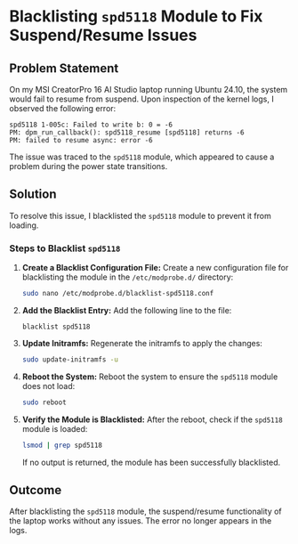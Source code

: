 # Blacklisting `spd5118` Module to Fix Suspend/Resume Issues

## Problem Statement

On my MSI CreatorPro 16 AI Studio laptop running Ubuntu 24.10, the system would fail to resume from suspend. Upon inspection of the kernel logs, I observed the following error:

```
spd5118 1-005c: Failed to write b: 0 = -6
PM: dpm_run_callback(): spd5118_resume [spd5118] returns -6
PM: failed to resume async: error -6
```

The issue was traced to the `spd5118` module, which appeared to cause a problem during the power state transitions.

## Solution

To resolve this issue, I blacklisted the `spd5118` module to prevent it from loading.

### Steps to Blacklist `spd5118`

1. **Create a Blacklist Configuration File:**
   Create a new configuration file for blacklisting the module in the `/etc/modprobe.d/` directory:

   ```bash
   sudo nano /etc/modprobe.d/blacklist-spd5118.conf
   ```

2. **Add the Blacklist Entry:**
   Add the following line to the file:

   ```
   blacklist spd5118
   ```

3. **Update Initramfs:**
   Regenerate the initramfs to apply the changes:

   ```bash
   sudo update-initramfs -u
   ```

4. **Reboot the System:**
   Reboot the system to ensure the `spd5118` module does not load:

   ```bash
   sudo reboot
   ```

5. **Verify the Module is Blacklisted:**
   After the reboot, check if the `spd5118` module is loaded:

   ```bash
   lsmod | grep spd5118
   ```

   If no output is returned, the module has been successfully blacklisted.

## Outcome

After blacklisting the `spd5118` module, the suspend/resume functionality of the laptop works without any issues. The error no longer appears in the logs.
